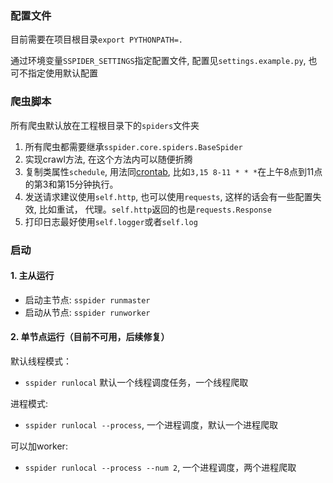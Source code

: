 ### 配置文件

目前需要在项目根目录`export PYTHONPATH=.`

通过环境变量`SSPIDER_SETTINGS`指定配置文件, 配置见`settings.example.py`, 也可不指定使用默认配置

### 爬虫脚本

所有爬虫默认放在工程根目录下的`spiders`文件夹

1. 所有爬虫都需要继承`sspider.core.spiders.BaseSpider`
2. 实现crawl方法, 在这个方法内可以随便折腾
3. 复制类属性`schedule`, 用法同[crontab](https://en.wikipedia.org/wiki/Cron), 比如`3,15 8-11 * * *`在上午8点到11点的第3和第15分钟执行。
3. 发送请求建议使用`self.http`, 也可以使用`requests`, 这样的话会有一些配置失效, 比如重试， 代理。`self.http`返回的也是`requests.Response`
2. 打印日志最好使用`self.logger`或者`self.log`

### 启动

#### 1. 主从运行

* 启动主节点: `sspider runmaster`
* 启动从节点: `sspider runworker`

#### 2. 单节点运行（目前不可用，后续修复）

默认线程模式：

* `sspider runlocal`  默认一个线程调度任务，一个线程爬取


进程模式:

* `sspider runlocal --process`, 一个进程调度，默认一个进程爬取

可以加worker:

* `sspider runlocal --process --num 2`, 一个进程调度，两个进程爬取
